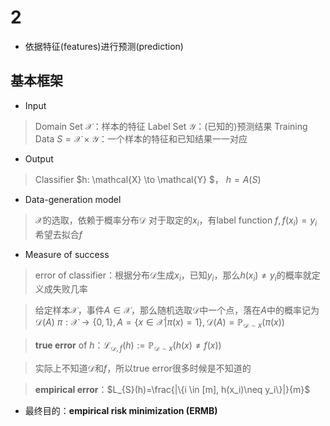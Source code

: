 # 2

+ 依据特征(features)进行预测(prediction)

## 基本框架

+ Input

> Domain Set $\mathcal{X}$：样本的特征
> Label Set $\mathcal{Y}$：(已知的)预测结果
> Training Data $S=\mathcal{X} \times \mathcal{Y}$：一个样本的特征和已知结果一一对应

+ Output

> Classifier $h: \mathcal{X} \to \mathcal{Y} $， $h=A(S)$

+ Data-generation model

> $\mathcal{X}$的选取，依赖于概率分布$\mathcal{D}$
> 对于取定的$x_i$，有label function $f, f(x_i)=y_i$
> 希望去拟合$f$

+ Measure of success

> error of  classifier：根据分布$\mathcal{D}$生成$x_i$，已知$y_i$，那么$h(x_i)\neq y_i$的概率就定义成失败几率

>给定样本$\mathcal{X}$，事件$A\in \mathcal{X}$，那么随机选取$\mathcal{D}$中一个点，落在$A$中的概率记为$\mathcal{D}(A)$
$\pi : \mathcal{X} \to \{0,1\}, A=\{x\in \mathcal{X}|\pi(x)=1\},\mathcal{D}(A)=\mathbb{P}_{\mathcal{D}\sim x}(\pi(x))$

> **true error** of $h$：$\mathcal{L}_{\mathcal{D},f}(h):=\mathbb{P}_{\mathcal{D}\sim x}(h(x)\neq f(x))$

>实际上不知道$\mathcal{D}$和$f$，所以true error很多时候是不知道的

> **empirical error**：$L_{S}(h)=\frac{|\{i \in [m], h(x_i)\neq y_i\}|}{m}$

+ 最终目的：**empirical risk minimization (ERMB)**